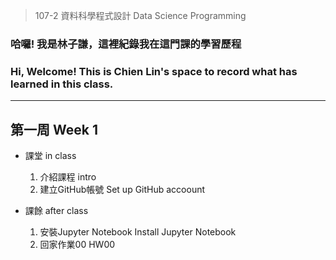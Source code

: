 > 107-2 資料科學程式設計 Data Science Programming

### 哈囉! 我是林子謙，這裡紀錄我在這門課的學習歷程  
### Hi, Welcome! This is Chien Lin's space to record what has learned in this class.
___

## 第一周 Week 1
 - 課堂 in class
   1. 介紹課程 intro
   2. 建立GitHub帳號 Set up GitHub accoount

 - 課餘 after class
   1. 安裝Jupyter Notebook Install Jupyter Notebook
   2. 回家作業00 HW00
